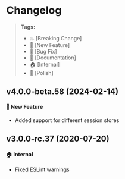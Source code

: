 Changelog
=========

> **Tags:**
> - :boom:       [Breaking Change]
> - :rocket:     [New Feature]
> - :bug:        [Bug Fix]
> - :memo:       [Documentation]
> - :house:      [Internal]
> - :nail_care:  [Polish]

## v4.0.0-beta.58 (2024-02-14)

#### :rocket: New Feature

* Added support for different session stores

## v3.0.0-rc.37 (2020-07-20)

#### :house: Internal

* Fixed ESLint warnings
